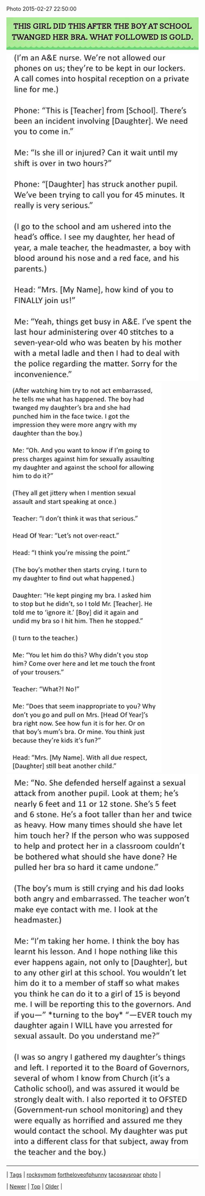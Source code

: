 <!--
title: Photo 2015-02-27 22
date: 2020-06-28T15:27:00.070Z
tags: rocksymom, fortheloveofphunny, tacosaysroar, photo
-->


Photo 2015-02-27 22:50:00

![](112258939629-0.jpg)
![](112258939629-1.jpg)
![](112258939629-2.jpg)

<!--BOTTOM-POST-NAVIGATION-->
---

| [Tags](tags.md) | [rocksymom](tag-rocksymom.md) [fortheloveofphunny](tag-fortheloveofphunny.md) [tacosaysroar](tag-tacosaysroar.md) [photo](tag-photo.md) |

| [Newer](112034896554.md) | [Top](index.md) | [Older](112260207384.md) |